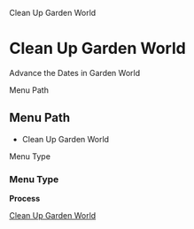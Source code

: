 
Clean Up Garden World
# Clean Up Garden World


Advance the Dates in Garden World

Menu Path
## Menu Path



- Clean Up Garden World

Menu Type
### Menu Type

**Process**


[Clean Up Garden World](functional-guide/process/process-cleanupgardenworld.md)
